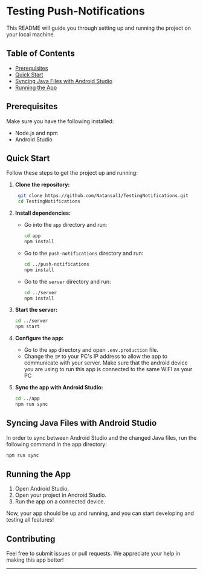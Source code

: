 # Testing Push-Notifications

This README will guide you through setting up and running the project on your local machine.

## Table of Contents

- [Prerequisites](#prerequisites)
- [Quick Start](#quick-start)
- [Syncing Java Files with Android Studio](#syncing-java-files-with-android-studio)
- [Running the App](#running-the-app)

## Prerequisites

Make sure you have the following installed:

- Node.js and npm
- Android Studio

## Quick Start

Follow these steps to get the project up and running:

1. **Clone the repository:**

   ```sh
    git clone https://github.com/Natansal1/TestingNotifications.git
    cd TestingNotifications
   ```

2. **Install dependencies:**

   - Go into the `app` directory and run:
     ```sh
     cd app
     npm install
     ```
   - Go to the `push-notifications` directory and run:
     ```sh
     cd ../push-notifications
     npm install
     ```
   - Go to the `server` directory and run:
     ```sh
     cd ../server
     npm install
     ```

3. **Start the server:**

   ```sh
   cd ../server
   npm start
   ```

4. **Configure the app:**

   - Go to the `app` directory and open `.env.production` file.
   - Change the `IP` to your PC's IP address to allow the app to communicate with your server.
     Make sure that the android device you are using to run this app is connected to the same WIFI as your PC

5. **Sync the app with Android Studio:**
   ```sh
   cd ../app
   npm run sync
   ```

## Syncing Java Files with Android Studio

In order to sync between Android Studio and the changed Java files, run the following command in the app directory:

```sh
npm run sync
```

## Running the App

1. Open Android Studio.
2. Open your project in Android Studio.
3. Run the app on a connected device.

Now, your app should be up and running, and you can start developing and testing all features!

## Contributing

Feel free to submit issues or pull requests. We appreciate your help in making this app better!

---
